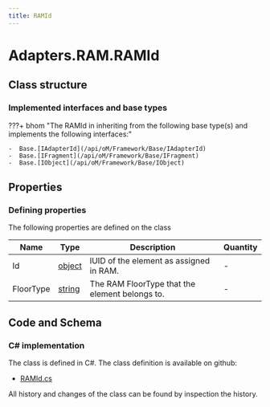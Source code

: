 ```yaml
---
title: RAMId
---
```


# Adapters.RAM.RAMId



## Class structure

### Implemented interfaces and base types

???+ bhom "The RAMId in inheriting from the following base type(s) and implements the following interfaces:"

    -  Base.[IAdapterId](/api/oM/Framework/Base/IAdapterId)
    -  Base.[IFragment](/api/oM/Framework/Base/IFragment)
    -  Base.[IObject](/api/oM/Framework/Base/IObject)


## Properties



### Defining properties

The following properties are defined on the class

| Name             | Type             | Description      | Quantity         |
|------------------|------------------|------------------|------------------|
| Id | [object](https://learn.microsoft.com/en-us/dotnet/api/System.Object?view=netstandard-2.0) | lUID of the element as assigned in RAM. | - |
| FloorType | [string](https://learn.microsoft.com/en-us/dotnet/api/System.String?view=netstandard-2.0) | The RAM FloorType that the element belongs to. | - |


## Code and Schema

### C# implementation

The class is defined in C#. The class definition is available on github:

- [RAMId.cs](https://github.com/BHoM/RAM_Toolkit/blob/develop/RAM_oM/Fragments/RAMId.cs)

All history and changes of the class can be found by inspection the history.
